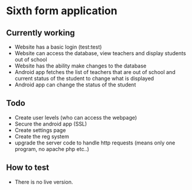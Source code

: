# Sixth form application

## Currently working
* Website has a basic login (test:test)
* Website can access the database, view teachers and display students out of school
* Website has the ability make changes to the database
* Android app fetches the list of teachers that are out of school and current status of the student to change what is displayed
* Android app can change the status of the student

## Todo
* Create user levels (who can access the webpage)
* Secure the android app (SSL)
* Create settings page
* Create the reg system
* upgrade the server code to handle http requests (means only one program, no apache php etc..)

## How to test
* There is no live version.
